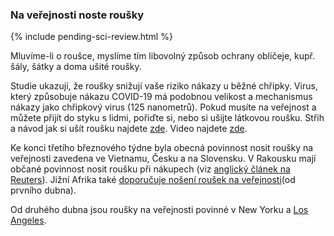 ### Na veřejnosti noste roušky

{% include pending-sci-review.html %}

Mluvíme-li o roušce, myslíme tím libovolný způsob ochrany obličeje, kupř. šály, šátky a doma ušité roušky.

Studie ukazují, že roušky snižují vaše riziko nákazy u běžné chřipky. Virus, který způsobuje nákazu COVID-19 má podobnou velikost a mechanismus nákazy jako chřipkový virus (125 nanometrů). Pokud musíte na veřejnost a můžete přijít do styku s lidmi, pořiďte si, nebo si ušijte látkovou roušku. Střih a návod jak si ušít roušku najdete [zde](https://prima-receptar.cz/fotopostup-jak-usit-pohodlnou-rousku/). Video najdete [zde](https://www.youtube.com/watch?v=bxPQFXuT7Ag).

Ke konci třetího březnového týdne byla obecná povinnost nosit roušky na veřejnosti zavedena ve Vietnamu, Česku a na Slovensku. V Rakousku mají občané povinnost nosit roušku při nákupech (viz [anglický článek na Reuters](https://www.reuters.com/article/us-health-coronavirus-austria-masks/austrian-supermarkets-hand-out-face-masks-before-they-become-compulsory-idUSKBN21J5Y9)). Jižní Afrika také [doporučuje nošení roušek na veřejnosti](https://www.dailymaverick.co.za/article/2020-04-01-the-great-mask-debate-policy-shifts-towards-masks-in-sa-and-elsewhere/)(od prvního dubna).

Od druhého dubna jsou roušky na veřejnosti povinné v New Yorku a [Los Angeles](https://twitter.com/ABC/status/1245670123823923200).
